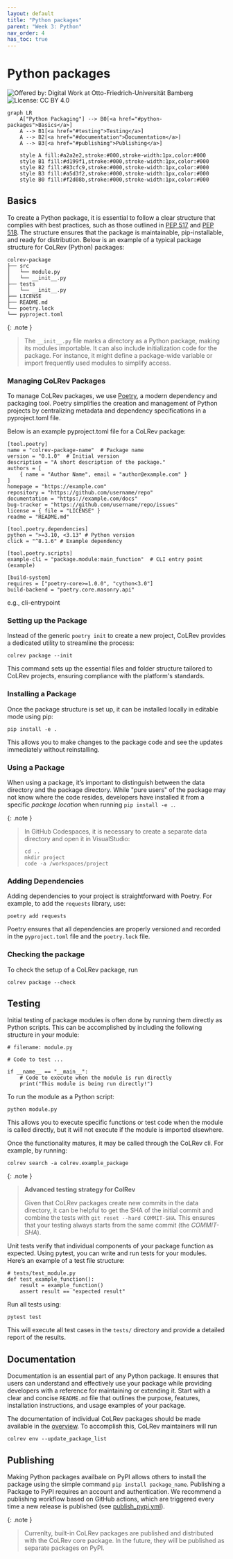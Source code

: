 ```yaml
---
layout: default
title: "Python packages"
parent: "Week 3: Python"
nav_order: 4
has_toc: true
---
```


# Python packages

![Offered by: Digital Work at Otto-Friedrich-Universität Bamberg](https://img.shields.io/badge/Offered%20by-%20Digital%20Work%20(Otto--Friedrich--Universit%C3%A4t%20Bamberg)-blue)
![License: CC BY 4.0](https://img.shields.io/badge/License-CC%20BY%204.0-green.svg)

```mermaid
graph LR
    A["Python Packaging"] --> B0[<a href="#python-packages">Basics</a>] 
    A --> B1[<a href="#testing">Testing</a>]
    A --> B2[<a href="#documentation">Documentation</a>]
    A --> B3[<a href="#publishing">Publishing</a>]

    style A fill:#a2a2e2,stroke:#000,stroke-width:1px,color:#000
    style B1 fill:#d199f1,stroke:#000,stroke-width:1px,color:#000
    style B2 fill:#83cfc9,stroke:#000,stroke-width:1px,color:#000
    style B3 fill:#a5d3f2,stroke:#000,stroke-width:1px,color:#000
    style B0 fill:#f2d08b,stroke:#000,stroke-width:1px,color:#000
```

## Basics

To create a Python package, it is essential to follow a clear structure that complies with best practices, such as those outlined in [PEP 517](https://peps.python.org/pep-0517/) and [PEP 518](https://peps.python.org/pep-0518/).
The structure ensures that the package is maintainable, pip-installable, and ready for distribution.
Below is an example of a typical package structure for CoLRev (Python) packages:

```
colrev-package
├── src
│   └── module.py
│   └── __init__.py
├── tests
│   └── __init__.py
├── LICENSE
├── README.md
└── poetry.lock
└── pyproject.toml
```

{: .note }
> The `__init__.py` file marks a directory as a Python package, making its modules importable.
> It can also include initialization code for the package.
> For instance, it might define a package-wide variable or import frequently used modules to simplify access.

### Managing CoLRev Packages

To manage CoLRev packages, we use [Poetry](https://python-poetry.org/), a modern dependency and packaging tool.
Poetry simplifies the creation and management of Python projects by centralizing metadata and dependency specifications in a pyproject.toml file.

Below is an example pyproject.toml file for a CoLRev package:

```
[tool.poetry]
name = "colrev-package-name"  # Package name
version = "0.1.0"  # Initial version
description = "A short description of the package."
authors = [
    { name = "Author Name", email = "author@example.com" }
]
homepage = "https://example.com"
repository = "https://github.com/username/repo"
documentation = "https://example.com/docs"
bug-tracker = "https://github.com/username/repo/issues"
license = { file = "LICENSE" }
readme = "README.md"

[tool.poetry.dependencies]
python = ">=3.10, <3.13" # Python version
click = "^8.1.6" # Example dependency

[tool.poetry.scripts]
example-cli = "package.module:main_function"  # CLI entry point (example)

[build-system]
requires = ["poetry-core>=1.0.0", "cython<3.0"]
build-backend = "poetry.core.masonry.api"
```

e.g., cli-entrypoint

### Setting up the Package

Instead of the generic `poetry init` to create a new project, CoLRev provides a dedicated utility to streamline the process:

```
colrev package --init
```

This command sets up the essential files and folder structure tailored to CoLRev projects, ensuring compliance with the platform's standards.

### Installing a Package

Once the package structure is set up, it can be installed locally in editable mode using pip:

```
pip install -e .
```

This allows you to make changes to the package code and see the updates immediately without reinstalling.

### Using a Package

When using a package, it’s important to distinguish between the data directory and the package directory.
While "pure users" of the package may not know where the code resides, developers have installed it from a specific *package location* when running `pip install -e .`.

{: .note }
> In GitHub Codespaces, it is necessary to create a separate data directory and open it in VisualStudio:
> 
> ```
> cd ..
> mkdir project
> code -a /workspaces/project
> ```

### Adding Dependencies

Adding dependencies to your project is straightforward with Poetry. For example, to add the `requests` library, use:

```
poetry add requests
```

Poetry ensures that all dependencies are properly versioned and recorded in the `pyproject.toml` file and the `poetry.lock` file.

### Checking the package

To check the setup of a CoLRev package, run

```
colrev package --check
```

## Testing

Initial testing of package modules is often done by running them directly as Python scripts.
This can be accomplished by including the following structure in your module:

```
# filename: module.py

# Code to test ...

if __name__ == "__main__":
    # Code to execute when the module is run directly
    print("This module is being run directly!")
```

To run the module as a Python script:

```
python module.py
```

This allows you to execute specific functions or test code when the module is called directly, but it will not execute if the module is imported elsewhere.

Once the functionality matures, it may be called through the CoLRev cli. For example, by running:

```
colrev search -a colrev.example_package
```

{: .note }
> **Advanced testing strategy for ColRev**
> 
> Given that CoLRev packages create new commits in the data directory, it can be helpful to get the SHA of the initial commit and combine the tests with `git reset --hard COMMIT-SHA`.
> This ensures that your testing always starts from the same commit (the *COMMIT-SHA*).

Unit tests verify that individual components of your package function as expected.
Using pytest, you can write and run tests for your modules. Here’s an example of a test file structure:

```
# tests/test_module.py
def test_example_function():
    result = example_function()
    assert result == "expected result"
```

Run all tests using:

```
pytest test
```

This will execute all test cases in the `tests/` directory and provide a detailed report of the results.

## Documentation

Documentation is an essential part of any Python package.
It ensures that users can understand and effectively use your package while providing developers with a reference for maintaining or extending it.
Start with a clear and concise `README.md` file that outlines the purpose, features, installation instructions, and usage examples of your package. 

The documentation of individual CoLRev packages should be made available in the [overview](https://colrev-environment.github.io/colrev/manual/packages.html).
To accomplish this, CoLRev maintainers will run

```
colrev env --update_package_list
```

## Publishing

Making Python packages availbale on PyPI allows others to install the package using the simple command `pip install package_name`.
Publishing a Package to PyPI requires an account and authentication.
We recommend a publishing workflow based on GitHub actions, which are triggered every time a new release is published (see [publish_pypi.yml](https://github.com/CoLRev-Environment/colrev/blob/main/.github/workflows/publish_pypi.yml)).

{: .note }
> Currenlty, built-in CoLRev packages are published and distributed with the CoLRev core package.
> In the future, they will be published as separate packages on PyPI.

<!-- https://hatch.pypa.io/latest/intro/#setup -->
